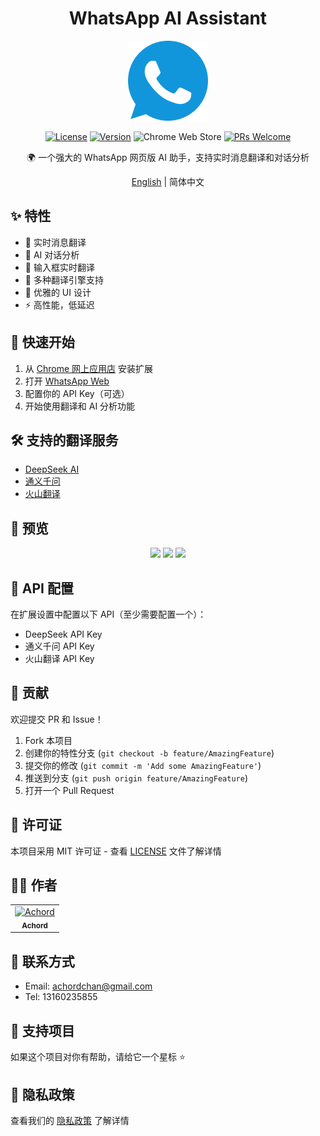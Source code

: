 <div align="center">

# WhatsApp AI Assistant

<img src="images/icon.svg" width="128" height="128" alt="WhatsApp AI Assistant Logo">

[![License](https://img.shields.io/badge/license-MIT-blue.svg)](LICENSE)
[![Version](https://img.shields.io/badge/version-2.0.0-green.svg)](https://github.com/Achordchan/WA-AI-chrome/releases)
![Chrome Web Store](https://img.shields.io/chrome-web-store/rating/pending)
[![PRs Welcome](https://img.shields.io/badge/PRs-welcome-brightgreen.svg)](https://github.com/Achordchan/WA-AI-chrome/pulls)

🌍 一个强大的 WhatsApp 网页版 AI 助手，支持实时消息翻译和对话分析

[English](./README_EN.md) | 简体中文

</div>

## ✨ 特性

- 🎯 实时消息翻译
- 🤖 AI 对话分析
- 💬 输入框实时翻译
- 🔄 多种翻译引擎支持
- 🎨 优雅的 UI 设计
- ⚡ 高性能，低延迟

## 🚀 快速开始

1. 从 [Chrome 网上应用店](https://chrome.google.com/webstore/pending) 安装扩展
2. 打开 [WhatsApp Web](https://web.whatsapp.com/)
3. 配置你的 API Key（可选）
4. 开始使用翻译和 AI 分析功能

## 🛠️ 支持的翻译服务

- [DeepSeek AI](https://deepseek.com/)
- [通义千问](https://tongyi.aliyun.com/)
- [火山翻译](https://translate.volcengine.com/)

## 📸 预览

<div align="center">
<img src="screenshots/preview1.png" width="280">
<img src="screenshots/preview2.png" width="280">
<img src="screenshots/preview3.png" width="280">
</div>

## 🔑 API 配置

在扩展设置中配置以下 API（至少需要配置一个）：

- DeepSeek API Key
- 通义千问 API Key
- 火山翻译 API Key

## 🤝 贡献

欢迎提交 PR 和 Issue！

1. Fork 本项目
2. 创建你的特性分支 (`git checkout -b feature/AmazingFeature`)
3. 提交你的修改 (`git commit -m 'Add some AmazingFeature'`)
4. 推送到分支 (`git push origin feature/AmazingFeature`)
5. 打开一个 Pull Request

## 📝 许可证

本项目采用 MIT 许可证 - 查看 [LICENSE](LICENSE) 文件了解详情

## 👨‍💻 作者

<table>
  <tr>
    <td align="center">
      <a href="https://github.com/Achordchan">
        <img src="https://avatars.githubusercontent.com/u/179492542?v=4" width="100px;" alt="Achord"/>
        <br />
        <sub><b>Achord</b></sub>
      </a>
    </td>
  </tr>
</table>

## 📮 联系方式

- Email: achordchan@gmail.com
- Tel: 13160235855

## 🌟 支持项目

如果这个项目对你有帮助，请给它一个星标 ⭐️

## 📜 隐私政策

查看我们的 [隐私政策](PrivacyPolicy.html) 了解详情 